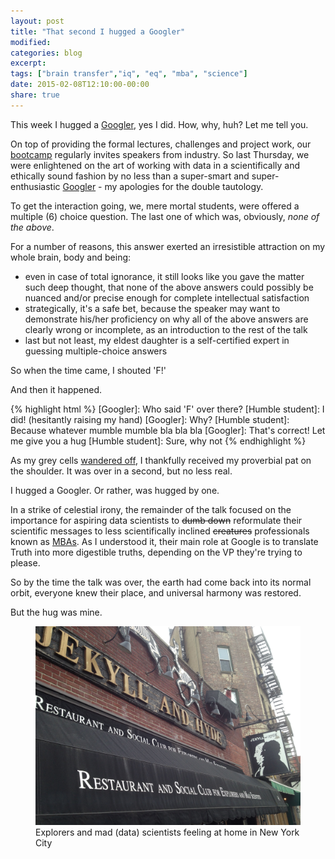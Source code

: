 ```yaml
---
layout: post
title: "That second I hugged a Googler"
modified:
categories: blog
excerpt:
tags: ["brain transfer","iq", "eq", "mba", "science"]
date: 2015-02-08T12:10:00-00:00
share: true
---
```


This week I hugged a [Googler][cassie_kozyrkov], yes I did. How, why, huh? Let me tell you.

On top of providing the formal lectures, challenges and project work, our [bootcamp][metis-datascience] regularly invites speakers from industry.
So last Thursday, we were enlightened on the art of working with data in a scientifically and ethically sound fashion by no less than
a super-smart and super-enthusiastic [Googler][cassie_kozyrkov] - my apologies for the double tautology.

To get the interaction going, we, mere mortal students, were offered a multiple (6) choice question. The last one of which was,
obviously, _none of the above_.

For a number of reasons, this answer exerted an irresistible attraction on my whole brain, body and being:

* even in case of total ignorance, it still looks like you gave the matter such deep thought, that none of the above answers
could possibly be nuanced and/or precise enough for complete intellectual satisfaction
* strategically, it's a safe bet, because the speaker may want to demonstrate his/her proficiency on why all of the above answers are clearly wrong or incomplete, as an introduction to the rest of the talk
* last but not least, my eldest daughter is a self-certified expert in guessing multiple-choice answers

So when the time came, I shouted 'F!'

And then it happened.

{% highlight html %}
[Googler]: Who said 'F' over there?
[Humble student]: I did! (hesitantly raising my hand)
[Googler]: Why?
[Humble student]: Because whatever mumble mumble bla bla bla
[Googler]: That's correct! Let me give you a hug
[Humble student]: Sure, why not
{% endhighlight %}

As my grey cells <a href="http://youtu.be/h8JX1Pl9F_Q?t=38s">wandered off</a>, I thankfully received my
proverbial pat on the shoulder. It was over in a second, but no less real.

I hugged a Googler. Or rather, was hugged by one.

In a strike of celestial irony, the remainder of the talk focused on the importance for aspiring data
scientists to <strike>dumb down</strike> reformulate their scientific messages to less scientifically
inclined <strike>creatures</strike> professionals
known as <a href="http://be.linkedin.com/in/fdurant">MBAs</a>.
As I understood it, their main role at Google is to translate Truth into more digestible truths, depending
on the VP they're trying to please.

So by the time the talk was over, the earth had come back into its normal orbit, everyone knew their place,
and universal harmony was restored.

But the hug was mine.

<figure>
	<img src="/images/jekyll_hyde_mad_scientist.jpg" alt="Jekyll and Hyde: restaurant and social club for explorers and mad scientists"/>
	<figcaption>Explorers and mad (data) scientists feeling at home in New York City</figcaption>
</figure>


[cassie_kozyrkov]: https://www.linkedin.com/in/cassie-kozyrkov-9531919/
[metis-datascience]: http://www.thisismetis.com/data-science
